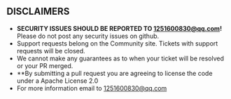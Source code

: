 ## DISCLAIMERS

- **SECURITY ISSUES SHOULD BE REPORTED TO  <1251600830@qq.com>!** Please do not post any security issues on github.
- Support requests belong on the Community site. Tickets with support requests will be closed.
- We cannot make any guarantees as to when your ticket will be resolved or your PR merged.
- **By submitting a pull request you are agreeing to license the code under a Apache License 2.0
- For more information email to <1251600830@qq.com>

